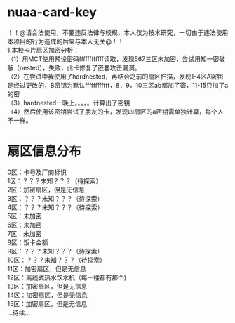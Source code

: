 # nuaa-card-key
！！@请合法使用，不要违反法律与校规，本人仅为技术研究，一切由于违法使用本项目的行为造成的后果与本人无关@！！  
1.本校卡片扇区加密分析：  
（1）用MCT使用预设密码ffffffffffff读取，发现567三区未加密，尝试用知一密破解（nested），失败，此卡修复了嵌套攻击漏洞。  
（2）在尝试中我使用了hardnested，再结合之前的扇区扫描，发现1-4区A密钥是经过更改的，B密钥为默认ffffffffffff，8，9，10三区ab都加了密，11-15只加了a的密  
（3）hardnested一晚上。。。。。计算出了密钥  
（4）然后使用该密钥尝试了朋友的卡，发现四扇区的a密钥需单独计算，每个人不一样。  
# 扇区信息分布  
0区：卡号及厂商标识  
1区：？？？未知？？？（待探索）  
2区：加密扇区，但是无信息  
3区：？？？未知？？？（待探索）  
4区：？？？未知？？？（待探索）   
5区：未加密  
6区：未加密  
7区：未加密  
8区：饭卡金额  
9区：？？？未知？？？（待探索）   
10区：？？？未知？？？（待探索）   
11区：加密扇区，但是无信息  
12区：离线式热水饮水机（每一楼都有那个)  
13区：加密扇区，但是无信息    
14区：加密扇区，但是无信息  
15区：加密扇区，但是无信息  
...待续...
